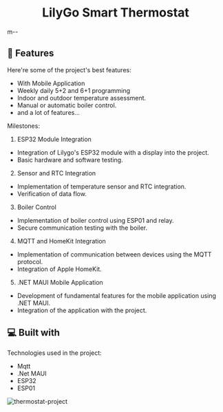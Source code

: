 <h1 align="center" id="title">LilyGo Smart Thermostat</h1>

  m--
  
<h2>🧐 Features</h2>

Here're some of the project's best features:

*   With Mobile Application
*   Weekly daily 5+2 and 6+1 programming
*   Indoor and outdoor temperature assessment.
*   Manual or automatic boiler control.
*   and a lot of features...



Milestones:
1.	ESP32 Module Integration
*	Integration of Lilygo's ESP32 module with a display into the project.
*	Basic hardware and software testing.
2.	Sensor and RTC Integration
*	Implementation of temperature sensor and RTC integration.
*	Verification of data flow.
3.	Boiler Control
*	Implementation of boiler control using ESP01 and relay.
*	Secure communication testing with the boiler.
4.	MQTT and HomeKit Integration
*	Implementation of communication between devices using the MQTT protocol.
*	Integration of Apple HomeKit.
5.	.NET MAUI Mobile Application
*	Development of fundamental features for the mobile application using .NET MAUI.
*	Integration of the application with the project.



  
  
<h2>💻 Built with</h2>

Technologies used in the project:

*   Mqtt
*   .Net MAUI
*   ESP32
*   ESP01


![thermostat-project](https://github.com/ismail-ozturk/LilyGo-Smart-Thermostat/assets/80446366/1f6b6f47-da23-40aa-a2f2-df0ab131b4c9)
